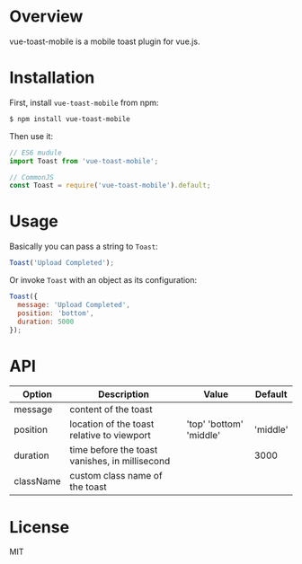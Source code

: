 # Overview
vue-toast-mobile is a mobile toast plugin for vue.js.

# Installation
First, install `vue-toast-mobile` from npm:
```bash
$ npm install vue-toast-mobile
```

Then use it:
```Javascript
// ES6 mudule
import Toast from 'vue-toast-mobile';

// CommonJS
const Toast = require('vue-toast-mobile').default;
```

# Usage
Basically you can pass a string to `Toast`:
```Javascript
Toast('Upload Completed');
```
Or invoke `Toast` with an object as its configuration:
```Javascript
Toast({
  message: 'Upload Completed',
  position: 'bottom',
  duration: 5000
});
```

# API
| Option    | Description                                    | Value                   | Default  |
|-----------|------------------------------------------------|-------------------------|----------|
| message   | content of the toast                           |                         |          |
| position  | location of the toast relative to viewport     | 'top' 'bottom' 'middle' | 'middle' | 
| duration  | time before the toast vanishes, in millisecond |                         | 3000     |
| className | custom class name of the toast                 |                         |          |

# License
MIT
